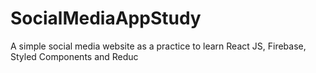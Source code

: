 # SocialMediaAppStudy
A simple social media website as a practice to learn React JS, Firebase, Styled Components and Reduc
